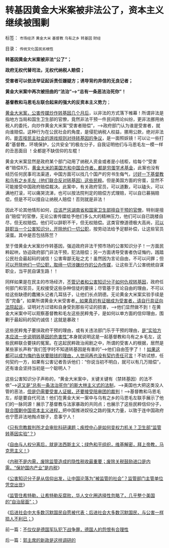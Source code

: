 # 转基因黄金大米案被非法公了，资本主义继续被围剿

标签： `市场经济` `黄金大米` `基督教` `乌有之乡` `转基因` `财经` 

目录： `传统文化国民劣根性`

**转基因黄金大米案被非法“公了”；**

**政府无权代替司法，无权代纳税人赔偿；**

**受害者可以依法举证起诉责任嫌疑方；诱导背约弃信的无良记者；**

**黄金大米案中再次被扭曲的“法治”——>“总有一条恶法治死你”！**

**基督教和马恩毛左联合起来的强大的反资本主义势力**；

[黄金大米案，公害传媒炒作转基因几个月后](../../../2012/9/12/只有宗教裁判所，才会审批科研课题.md)，以非法的方式落下帷幕！所谓非法是指地方当局和国生卫生部的官僚，竟然非法干预一件民间舆论纠纷，更非法挪用纳税人的委托，向炒作黄金大米案“受害者赔偿”，——>政府部门认为谁是受害者，就向谁赔偿。这种行为在公民社会的角度，是侵犯纳税人权益，挪用公款，绝对非法的。[能否按民主社会的游戏规则对待转基因的争议](../../../2010/5/28/不要强迫转基因消费者&quot;是或否&quot;选择.md)，是一面照妖镜！可以让一些打着“基督教，环境保护，公共安全”的极左分子，自我证明他们与马恩毛左一模一样的丑恶面目
！全都是不缺信仰的左棍！

黄金大米案显然是政府某个部门动用了纳税人资金或者是小钱柜，给每个“受害者”赔偿8万。[黄金大米的美国方和中国合作者，都是穷蛋学术基金](../../../2010/3/5/权威同样有胡说八道的平等权力.md)，此案也没有经历任何民事司法渠道，中国方面可以找几个国产的穷书生侮气，[讨好一下基督教和乌有之乡毛左（他们联合反对转基因）这些民粹](../../../2012/9/4/美国“转基因儿童临床实验”合理合法.md)。但是美国方面的穷蛋，显然不可能接受中国政府赔偿裁决。此案中，有关政府官员，可以道歉，可以磕头，可以满地打滚，可以痛哭流涕，也可以按法院判定的赔偿方式理赔，可以自已募捐赔偿，但是不可以擅自让纳税人赔偿！否则就是非法！

因此不论其他情形如何，[应该严惩湖南省和国家卫生部擅自干预的官僚](../../../2012/9/13/咱国的监管部门主管单位，可以凭空出世的！.md)，特别是擅自“赔偿”的官僚，无论公害传媒给予他们多么大的精神压力，他们可以自已跳楼自尽，但无权赔偿。他们可以辞职不干，但无权赔偿。这类官僚道德极大高尚，[可以辞职当一个公害知识分，开除他们一切公职](../../../2010/11/30/王局长强调“依法”的精神应充分肯定.md)，按劳动法给予足额补偿，让这些官员滚蛋。其中是否包括陈竺？

至于借黄金大米案炒作转基因，强迫政府非法干预市场的公害知识分子！一方面民粹起哄，协迫政府部门非法干预，犯法赔偿；另一方面诱导受害者伪证悔约，践踏公民社会最起码的诚信！公害卑鄙无耻之尤！虽然因为言论自由，不可以问罪；但[可以开除他们一切公职，取缔一切涉嫌炒作的公办传媒](../../../2012/4/19/反对管制传媒的记者们，要求管制各行各业.md)，让这些王八公害统统自谋职业，当平民自谋生路！！

同样如果是在民主的市场经济，[不管记者和公害知识分子如何仇视转基因](../../../2010/2/11/反对转基因是吃饱着撑着.md)，政府任何部门和官员，无权接受这些杂种信徒的要挟；尽管基于言论自由的理由，不可以给这些缺德的蠢猪头记者几耳括子，让他们长点阴德。无论黄金大米案实验手续是否“完备”，如果所谓黄金大米受害者[，如果真的有证据成为受害者，请自行具证向法院起诉](../../../2012/4/25/“受害者举证”排除斯大林正义.md)，证明对方过错和自身受到那些可证的损害，——>他们显然做不到！在黄金大米案中可以观察基督教和毛左这些民粹鬼子，是如何以单方面的信仰理由，围剿于最起码的契约诚信！这就是暴政！

这些民粹鬼子要挟政府干预的理由，或有关违法部门乐于干预的理由，[是“实验方本应进一步说明转基因的危害性”](../../../2012/9/5/举证责任倒置的“转基因有害论”；.md)本身就说明这是一起基督教和乌有之乡毛左，这些民粹联合要挟的冤案。在这起民粹政治闹剧之中，所谓的受害人的根据，居然是某些家长声称“我们签字时不知道转基因是有害的”——>他们自由签字了！！[如果这都可以成为悔约告状要赔钱的理由，人世间再也没有契约责任可言](../../../2010/1/29/为什么诚信守约是普适价值观的公平标准.md)！不妨试想，任何契约一方，如果有公害记者告诉他们：“你说当初不明白，就可以有几万赔偿”，还有谁会坚持当初是一个聪明人？

这些公害知识分子声称的，“黄金大米案中，关键关键有（禁转基因）的法不依”——>[这又是“总有一条法治死你”的斯大林主义式的法制](../../../2012/5/5/恶法总是大多数，循例辩护，集体诉讼，控辩交易，法家暴政.md)，——>美国也大把这类没人管的恶法，[但是仍需要受害人证据，还要接受陪审团的裁判](../../../2012/9/2/公益诉讼恐怕就是法西斯主义.md)！——>基督教和马恩毛左，却是要自代司法！他们在黄金大米一案中与乌有之乡的马恩毛左联手展示了他们的一脉同源！展示了基督教与法家暴政的共同点；也展示了这些民粹信仰分子，[联合围剿中国资本主义进程，](../../../2012/11/20/基督教和传统文化对资本主义的围剿.md)把中国推进奴役之路的强大力量，以致于连中国政府也宁愿非法地掏点银子，息事宁人！

《[只有宗教裁判所才会审批科研课题；疾控中心是如何变权力机关？卫生部“监管转基因实验”？](../../../2012/9/12/只有宗教裁判所，才会审批科研课题.md)》

《[自由与人权分离后，就是法西斯主义；绿色和平组织，维基解密，拜上帝教，马克思主义！](../../../2012/9/12/与人权分离的自由叫法西斯主义.md)》

《[内税不是内需，废除监管造成的隐性税收最重要；废除关税鼓励进口是内需，“保护国内产业”是内税](../../../2012/9/12/“内税”不是内需，废除关税将拉动内需.md)》

《[公害知识分子是从信仰出发，让中国沦落为“被监管的社会”？监管部门主管单位凭空出世](../../../2012/9/13/咱国的监管部门主管单位，可以凭空出世的！.md)》

《[监管住希特勒，让希特勒反腐败，华人文化圈选择性忽略了，几乎整个美国的“自治层面”；](../../../2012/9/13/监管住希特勒！.md)》

《[后进社会中大多数沉默国民自愿被代表；后进社会大多数沉默国民，与公害一样损人不利已；](../../../2012/9/13/瞎了眼的公害，沉默中的国民.md)》



前一篇：[不仅仅是德国军队犯下战争罪，德国人的怨恨有合理性](../../../2012/12/18/不仅仅是德国军队犯下战争罪，德国人的怨恨有合理性.md)

后一篇：[郭主席的新政是这样调研的](../../../2012/12/18/郭主席的新政是这样调研的.md)